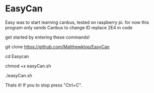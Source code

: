 # EasyCan
Easy was to start learning canbus, tested on raspberry pi.
for now this program only sends Canbus
to change ID replace 2E4 in code


get started by entering these commands!


git clone https://github.com/Matthewklop/EasyCan

cd Easycan

chmod +x easyCan.sh

./easyCan.sh


Thats it! If you to stop press "Ctrl+C".
